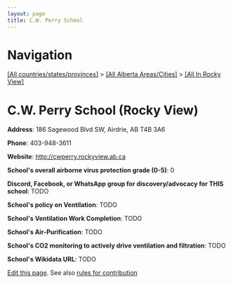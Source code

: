```yaml
---
layout: page
title: C.W. Perry School
---
```

# Navigation

[[All countries/states/provinces]](../../..) > [[All Alberta Areas/Cities]](../..) > [[All In Rocky View]](..)

# C.W. Perry School (Rocky View)

**Address**: 186 Sagewood Blvd SW, Airdrie, AB T4B 3A6

**Phone**: 403-948-3611

**Website**: <http://cwperry.rockyview.ab.ca>

**School's overall airborne virus protection grade (0-5)**: 0

**Discord, Facebook, or WhatsApp group for discovery/advocacy for THIS school**: TODO

**School's policy on Ventilation**: TODO

**School's Ventilation Work Completion**: TODO

**School's Air-Purification**: TODO

**School's CO2 monitoring to actively drive ventilation and filtration**: TODO

**School's Wikidata URL**: TODO


[Edit this page](https://github.com/ventilate-schools/AB/edit/main/./Rocky_View/C.W._Perry_School.md). See also [rules for contribution](../../../contribution-rules/)